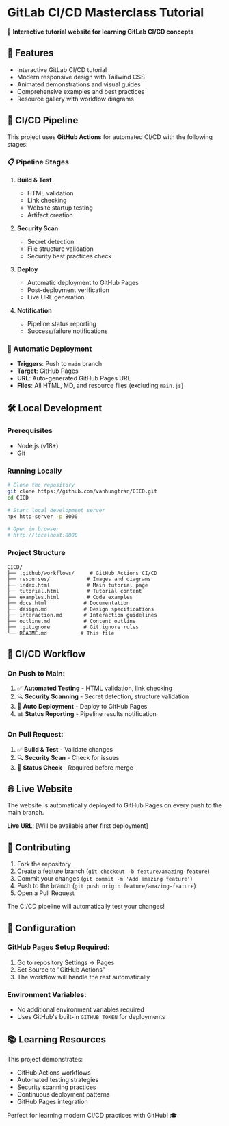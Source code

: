 # GitLab CI/CD Masterclass Tutorial

🚀 **Interactive tutorial website for learning GitLab CI/CD concepts**

## 🌟 Features

- Interactive GitLab CI/CD tutorial
- Modern responsive design with Tailwind CSS
- Animated demonstrations and visual guides
- Comprehensive examples and best practices
- Resource gallery with workflow diagrams

## 🔧 CI/CD Pipeline

This project uses **GitHub Actions** for automated CI/CD with the following stages:

### 📋 Pipeline Stages

1. **Build & Test**
   - HTML validation
   - Link checking
   - Website startup testing
   - Artifact creation

2. **Security Scan**
   - Secret detection
   - File structure validation
   - Security best practices check

3. **Deploy**
   - Automatic deployment to GitHub Pages
   - Post-deployment verification
   - Live URL generation

4. **Notification**
   - Pipeline status reporting
   - Success/failure notifications

### 🚀 Automatic Deployment

- **Triggers**: Push to `main` branch
- **Target**: GitHub Pages
- **URL**: Auto-generated GitHub Pages URL
- **Files**: All HTML, MD, and resource files (excluding `main.js`)

## 🛠️ Local Development

### Prerequisites
- Node.js (v18+)
- Git

### Running Locally

```bash
# Clone the repository
git clone https://github.com/vanhungtran/CICD.git
cd CICD

# Start local development server
npx http-server -p 8000

# Open in browser
# http://localhost:8000
```

### Project Structure

```
CICD/
├── .github/workflows/     # GitHub Actions CI/CD
├── resourses/            # Images and diagrams
├── index.html            # Main tutorial page
├── tutorial.html         # Tutorial content
├── examples.html         # Code examples
├── docs.html            # Documentation
├── design.md            # Design specifications
├── interaction.md       # Interaction guidelines
├── outline.md           # Content outline
├── .gitignore           # Git ignore rules
└── README.md           # This file
```

## 🔄 CI/CD Workflow

### On Push to Main:
1. ✅ **Automated Testing** - HTML validation, link checking
2. 🔍 **Security Scanning** - Secret detection, structure validation  
3. 🚀 **Auto Deployment** - Deploy to GitHub Pages
4. 📊 **Status Reporting** - Pipeline results notification

### On Pull Request:
1. ✅ **Build & Test** - Validate changes
2. 🔍 **Security Scan** - Check for issues
3. 📝 **Status Check** - Required before merge

## 🌐 Live Website

The website is automatically deployed to GitHub Pages on every push to the main branch.

**Live URL**: [Will be available after first deployment]

## 📝 Contributing

1. Fork the repository
2. Create a feature branch (`git checkout -b feature/amazing-feature`)
3. Commit your changes (`git commit -m 'Add amazing feature'`)
4. Push to the branch (`git push origin feature/amazing-feature`)
5. Open a Pull Request

The CI/CD pipeline will automatically test your changes!

## 🔧 Configuration

### GitHub Pages Setup Required:
1. Go to repository Settings → Pages
2. Set Source to "GitHub Actions"
3. The workflow will handle the rest automatically

### Environment Variables:
- No additional environment variables required
- Uses GitHub's built-in `GITHUB_TOKEN` for deployments

## 📚 Learning Resources

This project demonstrates:
- GitHub Actions workflows
- Automated testing strategies
- Security scanning practices
- Continuous deployment patterns
- GitHub Pages integration

Perfect for learning modern CI/CD practices with GitHub! 🎓